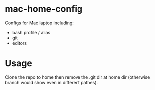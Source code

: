 # mac-home-config

Configs for Mac laptop including:
* bash profile / alias
* git
* editors

# Usage

Clone the repo to home then remove the .git dir at home dir (otherwise branch would show even in different pathes). 
